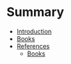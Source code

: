# Summary

* [Introduction](README.md)
* [Books](books.md)
* [References](chapter1.md)
   * [Books](books.md)

